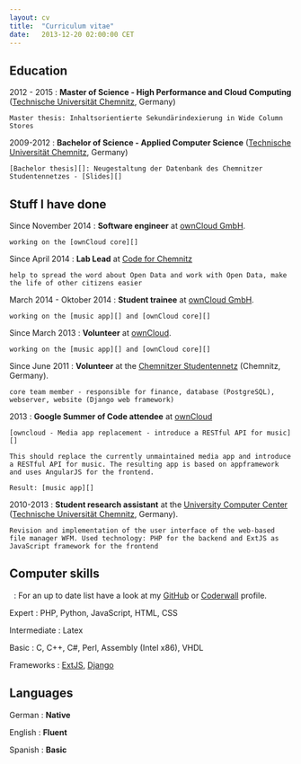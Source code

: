 ```yaml
---
layout: cv
title:  "Curriculum vitae"
date:   2013-12-20 02:00:00 CET
---
```


Education
----------

2012 - 2015
:	**Master of Science - High Performance and Cloud Computing** ([Technische Universität Chemnitz][], Germany)

	Master thesis: Inhaltsorientierte Sekundärindexierung in Wide Column Stores

2009-2012
:	**Bachelor of Science - Applied Computer Science** ([Technische Universität Chemnitz][], Germany)

	[Bachelor thesis][]: Neugestaltung der Datenbank des Chemnitzer Studentennetzes - [Slides][]

Stuff I have done
-----------------

Since November 2014
:	**Software engineer** at [ownCloud GmbH][].

	working on the [ownCloud core][]

Since April 2014
: **Lab Lead** at [Code for Chemnitz][]

	help to spread the word about Open Data and work with Open Data, make the life of other citizens easier

March 2014 - Oktober 2014
:	**Student trainee** at [ownCloud GmbH][].

	working on the [music app][] and [ownCloud core][]

Since March 2013
:	**Volunteer** at [ownCloud][].

	working on the [music app][] and [ownCloud core][]

Since June 2011
:	**Volunteer** at the [Chemnitzer Studentennetz][]
	(Chemnitz, Germany).

	core team member - responsible for finance, database (PostgreSQL), webserver, website (Django web framework)

2013
:   **Google Summer of Code attendee** at [ownCloud][]

	[owncloud - Media app replacement - introduce a RESTful API for music][]

	This should replace the currently unmaintained media app and introduce a RESTful API for music. The resulting app is based on appframework and uses AngularJS for the frontend.

	Result: [music app][]

2010-2013
:   **Student research assistant** at the [University Computer Center][] ([Technische Universität Chemnitz][], Germany).

	Revision and implementation of the user interface of the web-based file manager WFM. Used technology: PHP for the backend and ExtJS as JavaScript framework for the frontend

Computer skills
---------------

&nbsp;
:	For an up to date list have a look at my [GitHub][] or [Coderwall][] profile.

Expert
:	PHP, Python, JavaScript, HTML, CSS

Intermediate
:	Latex

Basic
:	C, C++, C#, Perl, Assembly (Intel x86), VHDL

Frameworks
:	[ExtJS][], [Django][]

Languages
---------

German
:	**Native**

English
:	**Fluent**

Spanish
:	**Basic**


[Technische Universität Chemnitz]: https://www.tu-chemnitz.de
[University Computer Center]: https://www.tu-chemnitz.de/urz
[Chemnitzer Studentennetz]: https://www.csn.tu-chemnitz.de
[GitHub]: https://github.com/kabum
[Coderwall]: https://coderwall.com/kabum
[Bachelor thesis]: /bachelor_thesis/thesis.pdf
[Slides]: /bachelor_thesis/slides.pdf
[ExtJS]: http://www.sencha.com/products/extjs/
[Django]: https://www.djangoproject.com/
[ownCloud]: https://owncloud.org
[ownCloud GmbH]: https://owncloud.com
[owncloud - Media app replacement - introduce a RESTful API for music]: https://www.google-melange.com/gsoc/proposal/review/google/gsoc2013/kabum/9001
[music app]: https://github.com/owncloud/music
[ownCloud core]: https://github.com/owncloud/core
[Code for Chemnitz]: http://codeforchemnitz.de/
